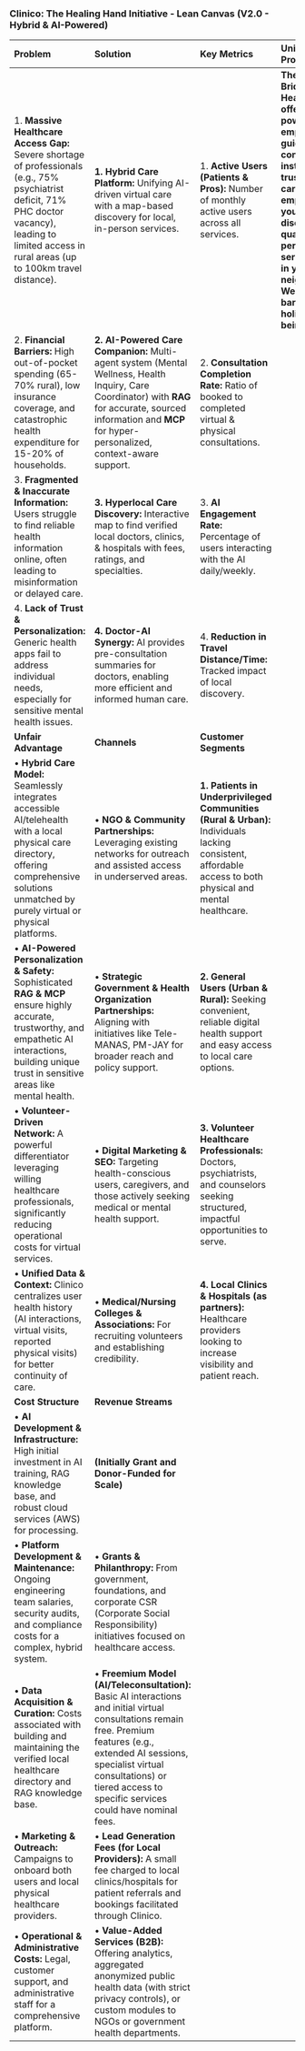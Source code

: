 ### **Clinico: The Healing Hand Initiative - Lean Canvas (V2.0 - Hybrid & AI-Powered)**

| **Problem** | **Solution** | **Key Metrics** | **Unique Value Proposition** |
| :--- | :--- | :--- | :--- |
| 1. **Massive Healthcare Access Gap:** Severe shortage of professionals (e.g., 75% psychiatrist deficit, 71% PHC doctor vacancy), leading to limited access in rural areas (up to 100km travel distance). | **1. Hybrid Care Platform:** Unifying AI-driven virtual care with a map-based discovery for local, in-person services. | 1. **Active Users (Patients & Pros):** Number of monthly active users across all services. | **The Seamless Bridge to Health: Clinico offers an AI-powered, empathetic guide that connects you instantly to trusted virtual care, and empowers you to discover quality in-person services right in your neighborhood. We remove barriers to holistic well-being.** |
| 2. **Financial Barriers:** High out-of-pocket spending (65-70% rural), low insurance coverage, and catastrophic health expenditure for 15-20% of households. | **2. AI-Powered Care Companion:** Multi-agent system (Mental Wellness, Health Inquiry, Care Coordinator) with **RAG** for accurate, sourced information and **MCP** for hyper-personalized, context-aware support. | 2. **Consultation Completion Rate:** Ratio of booked to completed virtual & physical consultations. | |
| 3. **Fragmented & Inaccurate Information:** Users struggle to find reliable health information online, often leading to misinformation or delayed care. | **3. Hyperlocal Care Discovery:** Interactive map to find verified local doctors, clinics, & hospitals with fees, ratings, and specialties. | 3. **AI Engagement Rate:** Percentage of users interacting with the AI daily/weekly. | |
| 4. **Lack of Trust & Personalization:** Generic health apps fail to address individual needs, especially for sensitive mental health issues. | **4. Doctor-AI Synergy:** AI provides pre-consultation summaries for doctors, enabling more efficient and informed human care. | 4. **Reduction in Travel Distance/Time:** Tracked impact of local discovery. | |
| **Unfair Advantage** | **Channels** | **Customer Segments** |
| • **Hybrid Care Model:** Seamlessly integrates accessible AI/telehealth with a local physical care directory, offering comprehensive solutions unmatched by purely virtual or physical platforms. | • **NGO & Community Partnerships:** Leveraging existing networks for outreach and assisted access in underserved areas. | **1. Patients in Underprivileged Communities (Rural & Urban):** Individuals lacking consistent, affordable access to both physical and mental healthcare. |
| • **AI-Powered Personalization & Safety:** Sophisticated **RAG & MCP** ensure highly accurate, trustworthy, and empathetic AI interactions, building unique trust in sensitive areas like mental health. | • **Strategic Government & Health Organization Partnerships:** Aligning with initiatives like Tele-MANAS, PM-JAY for broader reach and policy support. | **2. General Users (Urban & Rural):** Seeking convenient, reliable digital health support and easy access to local care options. |
| • **Volunteer-Driven Network:** A powerful differentiator leveraging willing healthcare professionals, significantly reducing operational costs for virtual services. | • **Digital Marketing & SEO:** Targeting health-conscious users, caregivers, and those actively seeking medical or mental health support. | **3. Volunteer Healthcare Professionals:** Doctors, psychiatrists, and counselors seeking structured, impactful opportunities to serve. |
| • **Unified Data & Context:** Clinico centralizes user health history (AI interactions, virtual visits, reported physical visits) for better continuity of care. | • **Medical/Nursing Colleges & Associations:** For recruiting volunteers and establishing credibility. | **4. Local Clinics & Hospitals (as partners):** Healthcare providers looking to increase visibility and patient reach. |
| **Cost Structure** | **Revenue Streams** |
| • **AI Development & Infrastructure:** High initial investment in AI training, RAG knowledge base, and robust cloud services (AWS) for processing. | **(Initially Grant and Donor-Funded for Scale)** |
| • **Platform Development & Maintenance:** Ongoing engineering team salaries, security audits, and compliance costs for a complex, hybrid system. | • **Grants & Philanthropy:** From government, foundations, and corporate CSR (Corporate Social Responsibility) initiatives focused on healthcare access. |
| • **Data Acquisition & Curation:** Costs associated with building and maintaining the verified local healthcare directory and RAG knowledge base. | • **Freemium Model (AI/Teleconsultation):** Basic AI interactions and initial virtual consultations remain free. Premium features (e.g., extended AI sessions, specialist virtual consultations) or tiered access to specific services could have nominal fees. |
| • **Marketing & Outreach:** Campaigns to onboard both users and local physical healthcare providers. | • **Lead Generation Fees (for Local Providers):** A small fee charged to local clinics/hospitals for patient referrals and bookings facilitated through Clinico. |
| • **Operational & Administrative Costs:** Legal, customer support, and administrative staff for a comprehensive platform. | • **Value-Added Services (B2B):** Offering analytics, aggregated anonymized public health data (with strict privacy controls), or custom modules to NGOs or government health departments. |